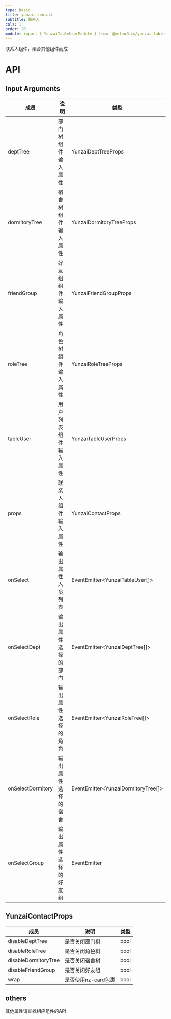 ```yaml
---
type: Basic
title: yunzai-contact
subtitle: 联系人
cols: 1
order: 20
module: import { YunzaiTableUserModule } from '@yelon/bcs/yunzai-table-user';
---
```


联系人组件，聚合其他组件而成

# API

## Input Arguments

| 成员                | 说明         | 类型                                  |  
|-------------------|------------|-------------------------------------|
| deptTree          | 部门树组件输入属性  | YunzaiDeptTreeProps                 |  
| dormitoryTree     | 宿舍树组件输入属性  | YunzaiDormitoryTreeProps            |  
| friendGroup       | 好友组组件输入属性  | YunzaiFriendGroupProps              | 
| roleTree          | 角色树组件输入属性  | YunzaiRoleTreeProps                 |
| tableUser         | 用户列表组件输入属性 | YunzaiTableUserProps                |
| props             | 联系人组件输入属性  | YunzaiContactProps                  |
| onSelect          | 输出属性人员列表   | EventEmitter<YunzaiTableUser[]>     |
| onSelectDept      | 输出属性选择的部门  | EventEmitter<YunzaiDeptTree[]>      |
| onSelectRole      | 输出属性选择的角色  | EventEmitter<YunzaiRoleTree[]>      |
| onSelectDormitory | 输出属性选择的宿舍  | EventEmitter<YunzaiDormitoryTree[]> |
| onSelectGroup     | 输出属性选择的好友组 | EventEmitter<YunzaiFriendGroup>     |

## YunzaiContactProps

| 成员                   | 说明            | 类型   |  
|----------------------|---------------|------|
| disableDeptTree      | 是否关闭部门树       | bool |  
| disableRoleTree      | 是否关闭角色树       | bool |  
| disableDormitoryTree | 是否关闭宿舍树       | bool | 
| disableFriendGroup   | 是否关闭好友组       | bool |
| wrap                 | 是否使用nz-card包裹 | bool |

## others 

其他属性请查找相应组件的API

